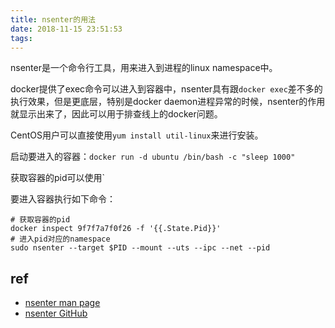 ```yaml
---
title: nsenter的用法
date: 2018-11-15 23:51:53
tags:
---
```


nsenter是一个命令行工具，用来进入到进程的linux namespace中。

docker提供了exec命令可以进入到容器中，nsenter具有跟`docker exec`差不多的执行效果，但是更底层，特别是docker daemon进程异常的时候，nsenter的作用就显示出来了，因此可以用于排查线上的docker问题。

CentOS用户可以直接使用`yum install util-linux`来进行安装。

启动要进入的容器：`docker run -d ubuntu /bin/bash -c "sleep 1000"`

获取容器的pid可以使用`

要进入容器执行如下命令：

```
# 获取容器的pid
docker inspect 9f7f7a7f0f26 -f '{{.State.Pid}}'
# 进入pid对应的namespace
sudo nsenter --target $PID --mount --uts --ipc --net --pid
```

## ref

- [nsenter man page](http://man7.org/linux/man-pages/man1/nsenter.1.html)
- [nsenter GitHub](https://github.com/jpetazzo/nsenter)

